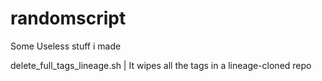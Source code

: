 # randomscript
Some Useless stuff i made

delete_full_tags_lineage.sh | It wipes all the tags in a lineage-cloned repo
